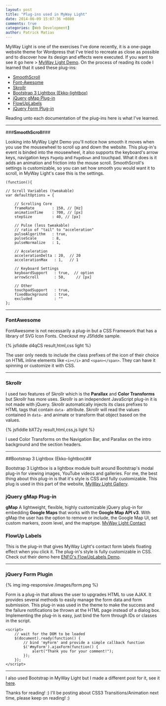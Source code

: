 ```yaml
---
layout: post
title: "Plug-ins used in MyWay Light"
date: 2014-06-09 15:07:36 +0800
comments: true
categories: [Web Development]
author: Patrick Matias
---
```


MyWay Light is one of the exercises I've done recently, it is a one-page website theme for Wordpress that I've tried to recreate as close as possible and to discover how its design and effects were executed. <!-- more --> If you want to see it go here > [MyWay Light Demo](http://patzmatias.github.io/myway-light 'MyWay Light Theme by Awerest'). On the process of reading its code I learned that it used these plug-ins:

* [SmoothScroll](https://gist.github.com/galambalazs/6477177/ 'gist.github.com/galambalazs/6477177/')
* [Font-Awesome](http://fortawesome.github.io/Font-Awesome/ 'fortawesome.github.io/Font-Awesome/')
* [Skrollr](https://github.com/Prinzhorn/skrollr 'github.com/Prinzhorn/skrollr')
* [Bootstrap 3 Lightbox (Ekko-lightbox)](https://github.com/ashleydw/lightbox 'github.com/ashleydw/lightbox')
* [jQuery gMap Plug-in](https://github.com/marioestrada/jQuery-gMap 'github.com/marioestrada/jQuery-gMap')
* [FlowUpLabels](https://github.com/ENFOS/FlowupLabels.js 'github.com/ENFOS/FlowupLabels.js')
* [jQuery Form Plug-in](http://malsup.com/jquery/form/ 'malsup.com/jquery/form/')

Reading unto each documentation of the plug-ins here is what I've learned.
___

###**SmoothScroll**###

Looking into MyWay Light Demo you'll notice how smooth it moves when you use the mousewheel to scroll up and down the website. This plug-in's event is binded into the mousewheel, it also supports the keyboard's arrow keys, navigation keys `PageUp` and `PageDown` and touchpad. What it does is it adds an animation and friction into the mouse scroll. SmoothScroll's settings is customizable, so you can set how smooth you would want it to scroll, in MyWay Light's case this is the settings.

```
(function(){
  
// Scroll Variables (tweakable)
var defaultOptions = {

    // Scrolling Core
    frameRate        : 150, // [Hz]
    animationTime    : 700, // [px]
    stepSize         : 40, // [px]

    // Pulse (less tweakable)
    // ratio of "tail" to "acceleration"
    pulseAlgorithm   : true,
    pulseScale       : 8,
    pulseNormalize   : 1,

    // Acceleration
    accelerationDelta : 20,  // 20
    accelerationMax   : 1,   // 1

    // Keyboard Settings
    keyboardSupport   : true,  // option
    arrowScroll       : 50,     // [px]

    // Other
    touchpadSupport   : true,
    fixedBackground   : true, 
    excluded          : ""    
};
```
___

### **FontAwesome** ###

FontAwesome is not necessarily a plug-in but a CSS Framework that has a library of SVG Icon Fonts. Checkout my JSfiddle sample.

{% jsfiddle d4qCS result,html,css light %}

The user only needs to include the class prefixes of the icon of their choice on HTML inline elements like `<i></i>` and `<span></span>`. They can have it spinning or customize it with CSS.
___

### **Skrollr** ###
I used two features of Skrollr which is the **Parallax** and **Color Transforms** but Skrollr has more uses. Skrollr is an independent JavaScript plug-in it is not made with jQuery. Skrollr automatically injects its class prefixes to HTML tags that contain `data-` attribute. Skrollr will read the values contained in `data-` and animate or transform that object based on the values.

{% jsfiddle bXT2y result,html,css,js light %}

I used Color Transforms on the Navigation Bar, and Parallax on the intro background and the section headers.
___
##Bootstrap 3 Lightbox (Ekko-lightbox)##

Bootstrap 3 Lightbox is a lightbox module built around Bootstrap's modal plug-in for viewing images, YouTube videos and galleries. For me, the best thing about this plug-in is that it's style is CSS and fully customizable. This plug is used in this part of the website, [MyWay Light Gallery](http://patzmatias.github.io/myway-light/#gallery-top 'MyWay Light Gallery').

### **jQuery gMap Plug-in** ###

**gMap** A lightweight, flexible, highly customizable jQuery plug-in for embedding **Google Maps** that works with the **Google Map API v3**. With gMap the user has the option to remove or include, the Google Map UI, set custom markers, zoom level, and the maptype. [MyWay Light Contact](http://patzmatias.github.io/myway-light/#contact-top 'MyWay Light Contact Section')

### **FlowUp Labels** ###

This is the plug-in that gives MyWay Light's contact form labels floating effect when you click it. The plug-in's style is fully customizable in CSS. Check out their demo here [ENFO's FlowUpLabels Demo]( http://enfos.com/FlowupLabels.js/demo/ 'FlowUpLabels Demo').
___
### **jQuery Form Plugin** ###

{% img img-responsive /images/form.png %}

Form is a plug-in that allows the user to upgrades HTML to use AJAX. It provides several methods to easily manage the form data and form submission. This plug-in was used in the theme to make the success and the failure notifications be thrown at the HTML page instead of a dialog box. Implementing the plug-in is easy, just bind the form through IDs or classes in the script.

```
<script> 
    // wait for the DOM to be loaded 
    $(document).ready(function() { 
        // bind 'myForm' and provide a simple callback function 
        $('#myForm').ajaxForm(function() { 
            alert("Thank you for your comment!"); 
        }); 
    }); 
</script>
```
______
I also used Bootstrap in MyWay Light but I made a different post for it, see it  [here](http://patzmatias.github.io/blog/2014/06/04/bootstrap/ 'http://patzmatias.github.io/blog/2014/06/04/bootstrap/').

Thanks for reading! :) I'll be posting about CSS3 Transitions/Animation next time, please keep on reading! :)